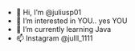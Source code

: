 - 👋 Hi, I’m @juliusp01
- 👀 I’m interested in YOU.. yes YOU
- 🌱 I’m currently learning Java
- 📫 Instagram @julll_1111

<!---
juliusp01/juliusp01 is a ✨ special ✨ repository because its `README.md` (this file) appears on your GitHub profile.
You can click the Preview link to take a look at your changes.
--->
